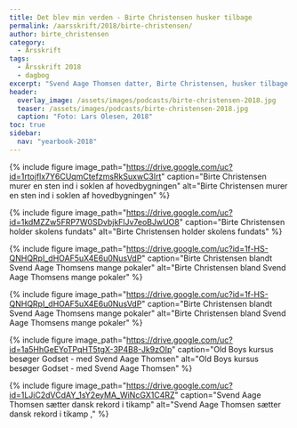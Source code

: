 ```yaml
---
title: Det blev min verden - Birte Christensen husker tilbage
permalink: /aarsskrift/2018/birte-christensen/
author: birte_christensen
category:
  - Årsskrift
tags:
  - Årsskrift 2018
  - dagbog
excerpt: "Svend Aage Thomsen datter, Birte Christensen, husker tilbage på sine gode år på den Jyske Idrætsskole, som sluttede brat i 1961 ved Svend Aage Thomsens død og uenighed med bestyrelsen."
header:
  overlay_image: /assets/images/podcasts/birte-christensen-2018.jpg
  teaser: /assets/images/podcasts/birte-christensen-2018.jpg
  caption: "Foto: Lars Olesen, 2018"
toc: true
sidebar:
  nav: "yearbook-2018"
---
```



{% include figure image_path="https://drive.google.com/uc?id=1rtojflx7Y6CUqmCtefzmsRkSuxwC3lrt" caption="Birte Christensen murer en sten ind i soklen af hovedbygningen" alt="Birte Christensen murer en sten ind i soklen af hovedbygningen" %}



{% include figure image_path="https://drive.google.com/uc?id=1kdMZZw5FRP7W0SDvbjkFlJv7eoBJwUO8" caption="Birte Christensen holder skolens fundats" alt="Birte Christensen holder skolens fundats" %}





{% include figure image_path="https://drive.google.com/uc?id=1f-HS-QNHQRpI_dHOAF5uX4E6u0NusVdP" caption="Birte Christensen blandt Svend Aage Thomsens mange pokaler" alt="Birte Christensen bland Svend Aage Thomsens mange pokaler" %}




{% include figure image_path="https://drive.google.com/uc?id=1f-HS-QNHQRpI_dHOAF5uX4E6u0NusVdP" caption="Birte Christensen blandt Svend Aage Thomsens mange pokaler" alt="Birte Christensen bland Svend Aage Thomsens mange pokaler" %}


{% include figure image_path="https://drive.google.com/uc?id=1a5HhGeEYoTPqHT5tgX-3P4B8-Jk9zOIp" caption="Old Boys kursus besøger Godset - med Svend Aage Thomsen" alt="Old Boys kursus besøger Godset - med Svend Aage Thomsen" %}



{% include figure image_path="https://drive.google.com/uc?id=1LJiC2dVCdAY_1sY2eyMA_WiNcGX1C4RZ" caption="Svend Aage Thomsen sætter dansk rekord i tikamp" alt="Svend Aage Thomsen sætter dansk rekord i tikamp ," %}



